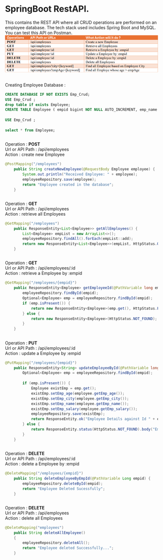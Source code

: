 
# SpringBoot RestAPI.

This contains the REST API where all CRUD operations are performed on an employee database. The tech stack used includes Spring Boot and MySQL. You can test this API on Postman.
![Logo](https://github.com/shagun6093/SpringBoot_RestAPI/blob/main/REST%20API%20CHART.png)


## 

Creating Employee Database :

```sql
CREATE DATABASE IF NOT EXISTS Emp_Crud;
USE Emp_Crud ;
drop table if exists Employee;
CREATE TABLE Employee ( empid bigint NOT NULL AUTO_INCREMENT, emp_name VARCHAR(50) DEFAULT NULL, emp_salary float DEFAULT NULL, emp_age integer DEFAULT NULL, emp_city VARCHAR(50) DEFAULT NULL, PRIMARY KEY (empid) );

USE Emp_Crud ;

select * from Employee;
```
## 

Operation : **POST**  
Url or API Path : /api/employees  
 Action : create new Employee

```java
@PostMapping("/employees")
	public String createNewEmployee(@RequestBody Employee employee) {
		System.out.println("Received Employee: " + employee);
		employeeRepository.save(employee);
		return "Employee created in the database";
	}
```

## 

Operation : **GET**  
Url or API Path : /api/employees   
Action : retrieve all Employees

```java
@GetMapping("/employees")
	public ResponseEntity<List<Employee>> getAllEmployees() {
		List<Employee> empList = new ArrayList<>();
		employeeRepository.findAll().forEach(empList::add);
		return new ResponseEntity<List<Employee>>(empList, HttpStatus.OK);
	}
```

## 

Operation : **GET**   
Url or API Path : /api/employees/:id  
Action : retrieve a Employee by :empid

```java
@GetMapping("/employees/{empid}")
	public ResponseEntity<Employee> getEmployeeId(@PathVariable long empid) {
		employeeRepository.findById(empid);
		Optional<Employee> emp = employeeRepository.findById(empid);
		if (emp.isPresent()) {
			return new ResponseEntity<Employee>(emp.get(), HttpStatus.FOUND);
		} else {
			return new ResponseEntity<Employee>(HttpStatus.NOT_FOUND);
		}
	}
```
## 

Operation : **PUT**  
Url or API Path : /api/employees/:id  
Action : update a Employee by :empid

```java
@PutMapping("/employees/{empid}")
	public ResponseEntity<String> updateEmployeeById(@PathVariable long empid, @RequestBody Employee employee) {
	    Optional<Employee> emp = employeeRepository.findById(empid);

	    if (emp.isPresent()) {
	        Employee existEmp = emp.get();
	        existEmp.setEmp_age(employee.getEmp_age());
	        existEmp.setEmp_city(employee.getEmp_city());
	        existEmp.setEmp_name(employee.getEmp_name());
	        existEmp.setEmp_salary(employee.getEmp_salary());
	        employeeRepository.save(existEmp);
	        return ResponseEntity.ok("Employee Details against Id " + empid + " updated");
	    } else {
	        return ResponseEntity.status(HttpStatus.NOT_FOUND).body("Employee Details do not exist for empid " + empid);
	    }
	}
```

## 

Operation : **DELETE**   
Url or API Path : /api/employees/:id  
Action : delete a Employee by :empid

```java
@DeleteMapping("/employees/{empid}")
	public String deleteEmployeeByEmpId(@PathVariable Long empid) {
		employeeRepository.deleteById(empid);
		return "Employee Deleted Sucessfully";
	}
```
## 

Operation : **DELETE**   
Url or API Path : /api/employees  
Action : delete all Employees

```java
@DeleteMapping("employees")
	public String deleteAllEmployee()
	{
		employeeRepository.deleteAll();
		return "Employee deleted Successfully...";
	}
```



